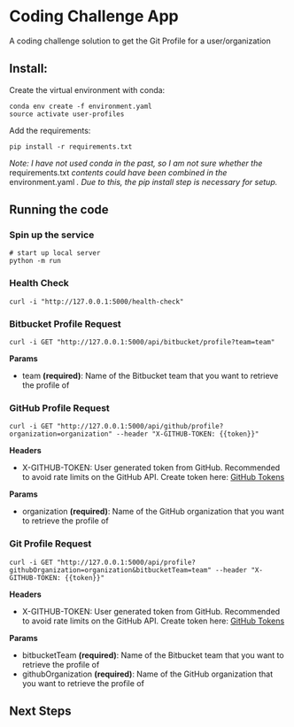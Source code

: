 # Coding Challenge App

A coding challenge solution to get the Git Profile for a user/organization

## Install:

Create the virtual environment with conda:
```
conda env create -f environment.yaml
source activate user-profiles
```

Add the requirements:
```
pip install -r requirements.txt
```

*Note: I have not used conda in the past, so I am not sure whether the* requirements.txt *contents could have been combined in the* environment.yaml *. Due to this, the pip install step is necessary for setup.*

## Running the code

### Spin up the service

```
# start up local server
python -m run
```

### Health Check

```
curl -i "http://127.0.0.1:5000/health-check"
```

### Bitbucket Profile Request

```
curl -i GET "http://127.0.0.1:5000/api/bitbucket/profile?team=team"
```

**Params**
- team **(required)**: Name of the Bitbucket team that you want to retrieve the profile of

### GitHub Profile Request

```
curl -i GET "http://127.0.0.1:5000/api/github/profile?organization=organization" --header "X-GITHUB-TOKEN: {{token}}"
```

**Headers**
- X-GITHUB-TOKEN: User generated token from GitHub. Recommended to avoid rate limits on the GitHub API. Create token here: [GitHub Tokens](https://github.com/settings/tokens)

**Params**
- organization **(required)**: Name of the GitHub organization that you want to retrieve the profile of

### Git Profile Request

```
curl -i GET "http://127.0.0.1:5000/api/profile?githubOrganization=organization&bitbucketTeam=team" --header "X-GITHUB-TOKEN: {{token}}"
```

**Headers**
- X-GITHUB-TOKEN: User generated token from GitHub. Recommended to avoid rate limits on the GitHub API. Create token here: [GitHub Tokens](https://github.com/settings/tokens)

**Params**
- bitbucketTeam **(required)**: Name of the Bitbucket team that you want to retrieve the profile of
- githubOrganization **(required)**: Name of the GitHub organization that you want to retrieve the profile of


## Next Steps
